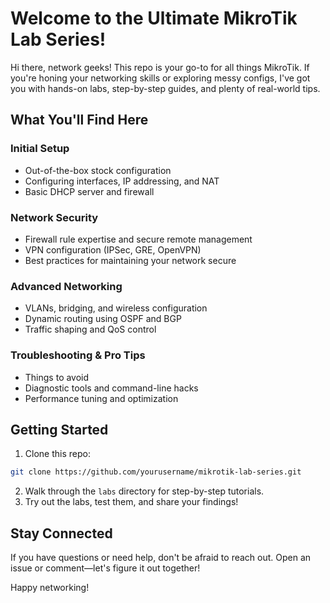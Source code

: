 # Welcome to the Ultimate MikroTik Lab Series!

Hi there, network geeks! This repo is your go-to for all things MikroTik. If you're honing your networking skills or exploring messy configs, I've got you with hands-on labs, step-by-step guides, and plenty of real-world tips.

## What You'll Find Here

### Initial Setup
- Out-of-the-box stock configuration
- Configuring interfaces, IP addressing, and NAT
- Basic DHCP server and firewall

### Network Security
- Firewall rule expertise and secure remote management
- VPN configuration (IPSec, GRE, OpenVPN)
- Best practices for maintaining your network secure

### Advanced Networking
- VLANs, bridging, and wireless configuration
- Dynamic routing using OSPF and BGP
- Traffic shaping and QoS control

### Troubleshooting & Pro Tips
- Things to avoid
- Diagnostic tools and command-line hacks
- Performance tuning and optimization

## Getting Started
1. Clone this repo:
```bash
git clone https://github.com/yourusername/mikrotik-lab-series.git
```
2. Walk through the `labs` directory for step-by-step tutorials.
3. Try out the labs, test them, and share your findings!

## Stay Connected
If you have questions or need help, don't be afraid to reach out. Open an issue or comment—let's figure it out together!

Happy networking!

